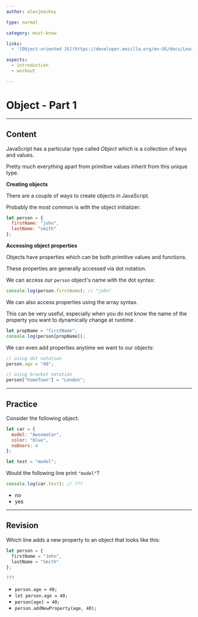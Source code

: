 ```yaml
---
author: alexjmackey

type: normal

category: must-know

links:
  - '[Object-oriented JS](https://developer.mozilla.org/en-US/docs/Learn/JavaScript/Objects/Object-oriented_JS){website}'

aspects:
  - introduction
  - workout

---
```


# Object - Part 1

---
## Content

JavaScript has a particular type called *Object* which is a collection of keys and values.

Pretty much everything apart from primitive values inherit from this unique type.

**Creating objects**

There are a couple of ways to create objects in JavaScript.

Probably the most common is with the object initializer:

```js
let person = {
  firstName: "john",
  lastName: "smith"
};
```

**Accessing object properties**

Objects have properties which can be both primitive values and functions.

These properties are generally accessed via dot notation.

We can access our `person` object's name with the dot syntax:

```js
console.log(person.firstName); // "john"
```

We can also access properties using the array syntax.

This can be very useful, especially when you do not know the name of the property you want to dynamically change at runtime .

```js
let propName = "firstName";
console.log(person[propName]);
```

We can even add properties anytime we want to our objects:

```js
// using dot notation
person.age = "40";

// using bracket notation
person["homeTown"] = "London";
```

---
## Practice

Consider the following object:

```js
let car = {
  model: "AwsomeCar",
  color: "blue",
  noDoors: 4
};

let test = "model";
```

Would the following line print `"model"`?

```js
console.log(car.test); // ???
```

* no
* yes

---
## Revision

Which line adds a new property to an object that looks like this:

```js
let person = {
  firstName = "John",
  lastName = "Smith"
};

???
```

* `person.age = 40;`
* `let person.age = 40;`
* `person[age] = 40;`
* `person.addNewProperty(age, 40);`
 

